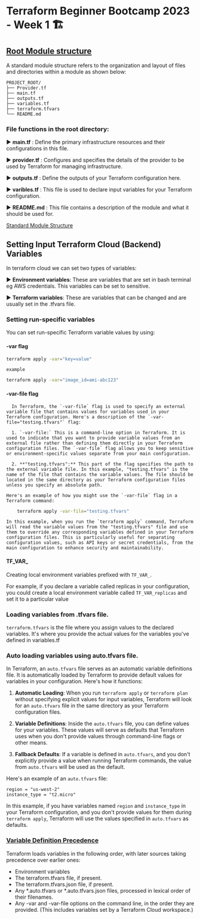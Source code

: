 
# Terraform Beginner Bootcamp 2023 - Week 1 🏗️


## [Root Module structure](https://developer.hashicorp.com/terraform/language/modules/develop/structure)

A standard module structure refers to the organization and layout of files and directories within a module as shown below:
````
PROJECT_ROOT/
├── Provider.tf
├── main.tf
├── outputs.tf
├── variables.tf
├── terraform.tfvars
└── README.md
````
### File functions in the root directory:

▶️ **main.tf** : Define the primary infrastructure resources and their configurations in this file. 

▶️ **provider.tf** : Configures and specifies the details of the provider to be used by Terraform for managing 
     infrastructure.

▶️ **outputs.tf** : Define the outputs of your Terraform configuration here.

▶️ **varibles.tf** : This file is used to declare input variables for your Terraform configuration.

▶️ **README.md** : This file contains a description of the module and what it should be used for.

[Standard Module Structure](https://developer.hashicorp.com/terraform/language/modules/develop/structure)

## Setting Input Terraform Cloud (Backend) Variables ##
 
In terraform cloud we can set two types of variables:

:arrow_forward: **Environment variables**:  These are variables that are set in bash terminal eg AWS credentials. This variables can be set to sensitive.

:arrow_forward: **Terraform variables**: These are variables that can be changed and are usually set in the .tfvars file.

### Setting run-specific variables ##

 You can set run-specific Terraform variable values by using:
  
#### -var flag ####
````bash
terraform apply -var="key=value"
````

    example

````bash
terraform apply -var="image_id=ami-abc123"
 ````
  

#### -var-file flag ####

      In Terraform, the `-var-file` flag is used to specify an external variable file that contains values for variables used in your Terraform configuration. Here's a description of the `-var-file="testing.tfvars"` flag:

      1. `-var-file:` This is a command-line option in Terraform. It is used to indicate that you want to provide variable values from an external file rather than defining them directly in your Terraform configuration files. The `-var-file` flag allows you to keep sensitive or environment-specific values separate from your main configuration.

      2. **"testing.tfvars":** This part of the flag specifies the path to the external variable file. In this example, "testing.tfvars" is the name of the file that contains the variable values. The file should be located in the same directory as your Terraform configuration files unless you specify an absolute path.

    Here's an example of how you might use the `-var-file` flag in a Terraform command:

````bash
    terraform apply -var-file="testing.tfvars"
````

    In this example, when you run the `terraform apply` command, Terraform will read the variable values from the "testing.tfvars" file and use them to override any corresponding variables defined in your Terraform configuration files. This is particularly useful for separating configuration values, such as API keys or secret credentials, from the main configuration to enhance security and maintainability.

#### TF_VAR_

Creating local environment variables prefixed with `TF_VAR_`.
    
For example, if you declare a variable called replicas in your configuration, you could create a local environment variable called `TF_VAR_replicas` and set it to a particular value

### Loading variables from .tfvars file.

`terraform.tfvars` is the file where you assign values to the declared variables. It's where you provide the actual values for the variables you've defined in variables.tf 

### Auto loading variables using auto.tfvars file.

In Terraform, an `auto.tfvars` file serves as an automatic variable definitions file. It is automatically loaded by Terraform to provide default values for variables in your configuration. Here's how it functions:

1. **Automatic Loading**: When you run `terraform apply` or `terraform plan` without specifying explicit values for input variables, Terraform will look for an `auto.tfvars` file in the same directory as your Terraform configuration files.

2. **Variable Definitions**: Inside the `auto.tfvars` file, you can define values for your variables. These values will serve as defaults that Terraform uses when you don't provide values through command-line flags or other means.

3. **Fallback Defaults**: If a variable is defined in `auto.tfvars`, and you don't explicitly provide a value when running Terraform commands, the value from `auto.tfvars` will be used as the default.

Here's an example of an `auto.tfvars` file:

```hcl
region = "us-west-2"
instance_type = "t2.micro"
```

In this example, if you have variables named `region` and `instance_type` in your Terraform configuration, and you don't provide values for them during `terraform apply`, Terraform will use the values specified in `auto.tfvars` as defaults.

### [Variable Definition Precedence](https://developer.hashicorp.com/terraform/language/values/variables)

Terraform loads variables in the following order, with later sources taking precedence over earlier ones:

 - Environment variables
 - The terraform.tfvars file, if present.
 - The terraform.tfvars.json file, if present.
 - Any *.auto.tfvars or *.auto.tfvars.json files, 
   processed in lexical order of their filenames.
 - Any -var and -var-file options on the command line, in the order they are provided. (This includes variables set by a Terraform Cloud workspace.)
